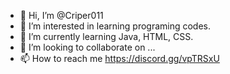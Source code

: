 - 👋 Hi, I’m @Criper011
- 👀 I’m interested in learning programing codes.
- 🌱 I’m currently learning Java, HTML, CSS.
- 💞️ I’m looking to collaborate on ...
- 📫 How to reach me https://discord.gg/vpTRSxU

<!---
Criper011/Criper011 is a ✨ special ✨ repository because its `README.md` (this file) appears on your GitHub profile.
You can click the Preview link to take a look at your changes.
--->
